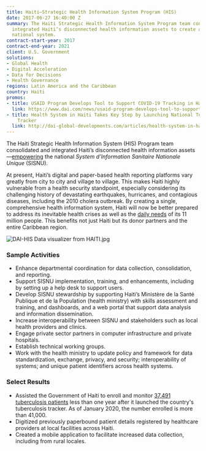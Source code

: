 ```yaml
---
title: Haiti—Strategic Health Information System Program (HIS)
date: 2017-06-27 16:40:00 Z
summary: The Haiti Strategic Health Information System Program team consolidated and
  integrated Haiti’s disconnected health information assets to create a comprehensive
  national system.
contract-start-year: 2017
contract-end-year: 2021
client: U.S. Government
solutions:
- Global Health
- Digital Acceleration
- Data for Decisions
- Health Governance
regions: Latin America and the Caribbean
country: Haiti
promos:
- title: USAID Program Develops Tool to Support COVID-19 Tracking in Haiti
  link: https://www.dai.com/news/usaid-program-develops-tool-to-support-covid-19-tracking-in-haiti
- title: Health System in Haiti Takes Key Step by Launching National Tuberculosis
    Tracker
  link: http://dai-global-developments.com/articles/health-system-in-haiti-takes-key-step-by-launching-national-tuberculosis-tracker
---
```


The Haiti Strategic Health Information System (HIS) Program team consolidated and integrated Haiti’s disconnected health information assets—[empowering](https://www.dai.com/news/dai-to-launch-usaid-health-information-system-program-in-haiti) the national *System d’Information Sanitaire Nationale Unique* (SISNU).

At present, Haiti’s digital and paper-based health reporting platforms vary greatly from city to city and village to village. This makes Haiti highly vulnerable from a health security standpoint, especially considering its challenging history of devastating earthquakes, hurricanes, and contagious diseases, including the 2010 cholera outbreak. By creating a single, comprehensive health information system, Haiti will now be better prepared to address its inevitable health crises as well as the [daily needs](http://dai-global-developments.com/articles/health-system-in-haiti-takes-key-step-by-launching-national-tuberculosis-tracker) of its 11 million people. This benefits not just Haiti but its donor partners and the entire Caribbean region.

![DAI-HIS Data visualizer from HAITI.jpg](/uploads/DAI-HIS%20Data%20visualizer%20from%20HAITI.jpg)

### Sample Activities

* Enhance departmental coordination for data collection, consolidation, and reporting.
* Support SISNU implementation, training, and enhancements, including by setting up a help desk to support users.
* Develop SISNU stewardship by supporting Haiti’s Ministère de la Santé Publique et de la Population (health ministry) with skills assessment and training, and dashboards, and a web portal that support data analysis and information dissemination.
* Increase interoperability between SISNU and stakeholders such as local health providers and clinics.
* Engage private sector partners in computer infrastructure and private hospitals.
* Establish technical working groups.
* Work with the health ministry to update policy and framework for data standardization, exchange, privacy, and security; interoperability of systems; and unique patient identifiers across health systems.

### Select Results

* Assisted the Government of Haiti to enroll and monitor [37,491 tuberculosis patients](https://www.dai.com/news/haiti-marks-world-tb-day-by-closing-in-on-30-000-patients-enrolled-and-monitored) less than one year after it launched the country's tuberculosis tracker. As of January 2020, the number enrolled is more than 41,000.
* Digitized previously paperbound patient details registered by healthcare providers at local facilities across Haiti.
* Created a mobile application to facilitate increased data collection, including from rural locales.

